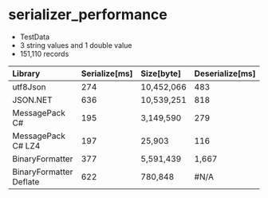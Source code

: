 # serializer_performance

- TestData
 - 3 string values and 1 double value
 - 151,110 records

|Library|Serialize[ms]|Size[byte]|Deserialize[ms]|
|:---|:---|:---|:---|
|utf8Json|274|10,452,066|483|
|JSON.NET|636|10,539,251|818|
|MessagePack C#|195|3,149,590|279|
|MessagePack C# LZ4|197|25,903|116|
|BinaryFormatter|377|5,591,439|1,667|
|BinaryFormatter Deflate|622|780,848|#N/A|